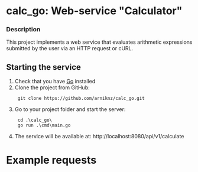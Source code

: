 # calc_go: Web-service "Calculator"

### Description
This project implements a web service that evaluates arithmetic expressions submitted by the user via an HTTP request or cURL.

## Starting the service
  1. Check that you have [Go](https://go.dev/dl/) installed
  2. Clone the project from GitHub:
     ```
      git clone https://github.com/arniknz/calc_go.git
     ```
  3. Go to your project folder and start the server:
     ```
      cd .\calc_go\
      go run .\cmd\main.go
     ```
  4. The service will be available at: http://localhost:8080/api/v1/calculate


# Example requests
